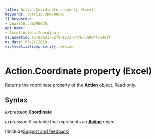 ```yaml
---
title: Action.Coordinate property (Excel)
keywords: vbaxl10.chm798076
f1_keywords:
- vbaxl10.chm798076
api_name:
- Excel.Action.Coordinate
ms.assetid: a37eca31-62f9-1833-d476-75997f7c40ff
ms.date: 03/27/2019
ms.localizationpriority: medium
---
```



# Action.Coordinate property (Excel)

Returns the coordinate property of the **Action** object. Read-only.


## Syntax

_expression_.**Coordinate**

_expression_ A variable that represents an **[Action](Excel.Action.md)** object.




[!include[Support and feedback](~/includes/feedback-boilerplate.md)]